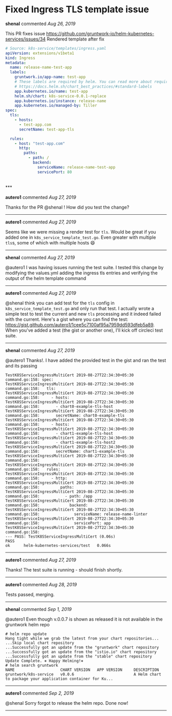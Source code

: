 # Fixed Ingress TLS template issue

**shenal** commented *Aug 26, 2019*

This PR fixes issue https://github.com/gruntwork-io/helm-kubernetes-services/issues/34
Rendered template after fix
```yaml
# Source: k8s-service/templates/ingress.yaml
apiVersion: extensions/v1beta1
kind: Ingress
metadata:
  name: release-name-test-app
  labels:
    gruntwork.io/app-name: test-app
    # These labels are required by helm. You can read more about required labels in the chart best practices guide:
    # https://docs.helm.sh/chart_best_practices/#standard-labels
    app.kubernetes.io/name: test-app
    helm.sh/chart: k8s-service-0.0.1-replace
    app.kubernetes.io/instance: release-name
    app.kubernetes.io/managed-by: Tiller
spec:
  tls:
    - hosts:
      - test-app.com
      secretName: test-app-tls

  rules:
    - host: "test-app.com"
      http:
        paths:
          - path: /
            backend:
              serviceName: release-name-test-app
              servicePort: 80
```


<br />
***


**autero1** commented *Aug 27, 2019*

Thanks for the PR @shenal ! How did you test the change?
***

**autero1** commented *Aug 27, 2019*

Seems like we were missing a render test for `tls`. Would be great if you added one in `k8s_service_template_test.go`. Even greater with multiple `tls`s, some of which with multiple hosts 😄 
***

**shenal** commented *Aug 27, 2019*

@autero1  I was having issues running the test suite. I tested this change by modifying the values.yml adding the ingress tls entries and verifying the output of the helm template command
***

**autero1** commented *Aug 27, 2019*

@shenal think you can add test for the `tls` config in `k8s_service_template_test.go` and only run that test. I actually wrote a simple test to test the current and new `tls` processing and it indeed failed with the current. Here's a gist where you can find the test: https://gist.github.com/autero1/1cee5c7100af95a7959dd593dfeb5a89. When you've added a test (the gist or another one), I'll kick off circleci test suite.
***

**shenal** commented *Aug 27, 2019*

@autero1 Thanks!. I have added the provided test in the gist and ran the test and its passing
```
TestK8SServiceIngressMultiCert 2019-08-27T22:34:30+05:30 command.go:158: spec:
TestK8SServiceIngressMultiCert 2019-08-27T22:34:30+05:30 command.go:158:   tls:
TestK8SServiceIngressMultiCert 2019-08-27T22:34:30+05:30 command.go:158:     - hosts:
TestK8SServiceIngressMultiCert 2019-08-27T22:34:30+05:30 command.go:158:       - chart0-example-tls-host
TestK8SServiceIngressMultiCert 2019-08-27T22:34:30+05:30 command.go:158:       secretName: chart0-example-tls
TestK8SServiceIngressMultiCert 2019-08-27T22:34:30+05:30 command.go:158:     - hosts:
TestK8SServiceIngressMultiCert 2019-08-27T22:34:30+05:30 command.go:158:       - chart1-example-tls-host
TestK8SServiceIngressMultiCert 2019-08-27T22:34:30+05:30 command.go:158:       - chart1-example-tls-host2
TestK8SServiceIngressMultiCert 2019-08-27T22:34:30+05:30 command.go:158:       secretName: chart1-example-tls
TestK8SServiceIngressMultiCert 2019-08-27T22:34:30+05:30 command.go:158:
TestK8SServiceIngressMultiCert 2019-08-27T22:34:30+05:30 command.go:158:   rules:
TestK8SServiceIngressMultiCert 2019-08-27T22:34:30+05:30 command.go:158:     - http:
TestK8SServiceIngressMultiCert 2019-08-27T22:34:30+05:30 command.go:158:         paths:
TestK8SServiceIngressMultiCert 2019-08-27T22:34:30+05:30 command.go:158:           - path: /app
TestK8SServiceIngressMultiCert 2019-08-27T22:34:30+05:30 command.go:158:             backend:
TestK8SServiceIngressMultiCert 2019-08-27T22:34:30+05:30 command.go:158:               serviceName: release-name-linter
TestK8SServiceIngressMultiCert 2019-08-27T22:34:30+05:30 command.go:158:               servicePort: app
TestK8SServiceIngressMultiCert 2019-08-27T22:34:30+05:30 command.go:158:
--- PASS: TestK8SServiceIngressMultiCert (0.06s)
PASS
ok      helm-kubernetes-services/test   0.066s
```
***

**autero1** commented *Aug 27, 2019*

Thanks! The test suite is running - should finish shortly.
***

**autero1** commented *Aug 28, 2019*

Tests passed, merging.
***

**shenal** commented *Sep 1, 2019*

@autero1 
Even though v.0.0.7 is shown as released it is not available in the gruntwork helm repo
```
# helm repo update
Hang tight while we grab the latest from your chart repositories...
...Skip local chart repository
...Successfully got an update from the "gruntwork" chart repository
...Successfully got an update from the "istio.io" chart repository
...Successfully got an update from the "stable" chart repository
Update Complete. ⎈ Happy Helming!⎈
# helm search gruntwork
NAME                    CHART VERSION   APP VERSION     DESCRIPTION
gruntwork/k8s-service   v0.0.6                          A Helm chart to package your application container for Ku...
```
***

**autero1** commented *Sep 2, 2019*

@shenal Sorry forgot to release the helm repo. Done now!
***

